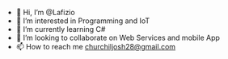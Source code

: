 - 👋 Hi, I’m @Lafizio
- 👀 I’m interested in Programming and IoT
- 🌱 I’m currently learning C#
- 💞️ I’m looking to collaborate on Web Services and mobile App
- 📫 How to reach me churchiljosh28@gmail.com

<!---
Lafizio/Lafizio is a ✨ special ✨ repository because its `README.md` (this file) appears on your GitHub profile.
You can click the Preview link to take a look at your changes.
--->



